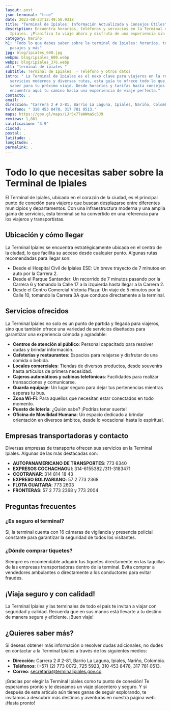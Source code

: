 ```yaml
---
layout: post
json-terminal: "true"
date: 2023-08-23T12:49:50.931Z
title: "Terminal de Ipiales: Información Actualizada y Consejos Útiles"
description: Encuentra horarios, teléfonos y servicios en la Terminal de
  Ipiales. ¡Planifica tu viaje ahora y disfruta de una experiencia sin igual!
category: Nariño
h1: "Todo lo que debes saber sobre la terminal de Ipiales: horarios, teléfonos,
  pasajes y más"
jpg: blog/ipiales_600.jpg
webpm: blog/ipiales_600.webp
webps: blog/ipiales_376.webp
alt: "terminal de ipiales "
subtitle: Terminal de Ipiales  - Teléfono y otros datos
intro: " La Terminal de Ipiales es el nexo clave para viajeros en la región. Con
  servicios modernos y diversas rutas, esta guía te ofrece todo lo que necesitas
  saber para tu próximo viaje. Desde horarios y tarifas hasta consejos útiles,
  encuentra aquí tu camino hacia una experiencia de viaje perfecta."
contacto: .
email: .
direccion: "Carrera 2 # 2-81, Barrio La Laguna, Ipiales, Nariño, Colombia."
telefono: " 310 453 8478, 317 781 0513."
maps: https://goo.gl/maps/iJr5x7TaWWmaSc5J9
reviews: 1,861
calificacion: "3.9"
ciudad: .
postal: .
latitude: .
longitude: .
permalink: .
---
```

# Todo lo que necesitas saber sobre la Terminal de Ipiales

El Terminal de Ipiales, ubicado en el corazón de la ciudad, es el principal punto de conexión para viajeros que buscan desplazarse entre diferentes municipios y departamentos. Con una infraestructura moderna y una amplia gama de servicios, esta terminal se ha convertido en una referencia para los viajeros y transportistas.

## Ubicación y cómo llegar

La Terminal Ipiales se encuentra estratégicamente ubicada en el centro de la ciudad, lo que facilita su acceso desde cualquier punto. Algunas rutas recomendadas para llegar son:

* Desde el Hospital Civil de Ipiales ESE: Un breve trayecto de 7 minutos en auto por la Carrera 2.
* Desde el Parque Santander: Un recorrido de 7 minutos pasando por la Carrera 6 y tomando la Calle 17 a la izquierda hasta llegar a la Carrera 2.
* Desde el Centro Comercial Victoria Plaza: Un viaje de 5 minutos por la Calle 10, tomando la Carrera 3A que conduce directamente a la terminal.

## Servicios ofrecidos

La Terminal Ipiales no solo es un punto de partida y llegada para viajeros, sino que también ofrece una variedad de servicios diseñados para garantizar una experiencia cómoda y agradable:

* **Centros de atención al público**: Personal capacitado para resolver dudas y brindar información.
* **Cafeterías y restaurantes**: Espacios para relajarse y disfrutar de una comida o bebida.
* **Locales comerciales**: Tiendas de diversos productos, desde souvenirs hasta artículos de primera necesidad.
* **Cajeros automáticos y cabinas telefónicas**: Facilidades para realizar transacciones y comunicarse.
* **Guarda equipaje**: Un lugar seguro para dejar tus pertenencias mientras esperas tu bus.
* **Zona Wi-Fi**: Para aquellos que necesitan estar conectados en todo momento.
* **Puesto de lotería**: ¿Quién sabe? ¡Podrías tener suerte!
* **Oficina de Movilidad Humana**: Un espacio dedicado a brindar orientación en diversos ámbitos, desde lo vocacional hasta lo espiritual.

## Empresas transportadoras y contacto

Diversas empresas de transporte ofrecen sus servicios en la Terminal Ipiales. Algunas de las más destacadas son:

* **AUTOPANAMERICANO DE TRANSPORTES**: 773 6340
* **EXPRESOS COCHACHAGUI**: 314-6155382 /311-3183471
* **COOTRANAR**: 314 814 18 43
* **EXPRESO BOLIVARIANO**: 57 2 773 2368
* **FLOTA GUAITARA**: 773 2603
* **FRONTERAS**: 57 2 773 2368 y 773 2004

## Preguntas frecuentes

### ¿Es seguro el terminal?

Sí, la terminal cuenta con 16 cámaras de vigilancia y presencia policial constante para garantizar la seguridad de todos los visitantes.

### ¿Dónde comprar tiquetes?

Siempre es recomendable adquirir tus tiquetes directamente en las taquillas de las empresas transportadoras dentro de la terminal. Evita comprar a vendedores ambulantes o directamente a los conductores para evitar fraudes.

## ¡Viaja seguro y con calidad!

La Terminal Ipiales y las terminales de todo el país te invitan a viajar con seguridad y calidad. Recuerda que en sus manos está llevarte a tu destino de manera segura y eficiente. ¡Buen viaje!

## ¿Quieres saber más?

Si deseas obtener más información o resolver dudas adicionales, no dudes en contactar a la Terminal Ipiales a través de los siguientes medios:

* **Dirección**: Carrera 2 # 2-81, Barrio La Laguna, Ipiales, Nariño, Colombia.
* **Teléfonos**: (+57) (2) 773 0072, 725 5923, 310 453 8478, 317 781 0513.
* **Correo**: secretaria@terminalipiales.gov.co

¡Gracias por elegir la Terminal Ipiales como tu punto de conexión! Te esperamos pronto y te deseamos un viaje placentero y seguro. Y si después de este artículo aún tienes ganas de seguir explorando, te invitamos a descubrir más destinos y aventuras en nuestra página web. ¡Hasta pronto!